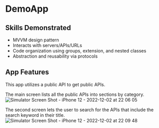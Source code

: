 # DemoApp
## Skills Demonstrated
- MVVM design pattern
- Interacts with servers/APIs/URLs
- Code organization using groups, extension, and nested classes
- Abstraction and reusability via protocols


## App Features
This app utilizes a public API to get public APIs.

The main screen lists all the public APIs into sections by category.
![Simulator Screen Shot - iPhone 12 - 2022-12-02 at 22 06 05](https://user-images.githubusercontent.com/65692541/205421935-1d4e14aa-8a99-4146-8eb7-b6db6b90cb95.png)

The second screen lets the user to search for the APIs that include the search keyword in their title.
![Simulator Screen Shot - iPhone 12 - 2022-12-02 at 22 09 48](https://user-images.githubusercontent.com/65692541/205422026-f47d158d-68ab-4824-8e64-89edb494f893.png)
